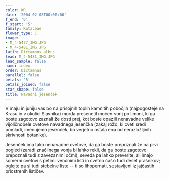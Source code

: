 ```yaml
---
color: WR
date: '2004-02-08T00:00:00'
f_end: '6'
f_start: '5'
family: Rutaceae
flower_type: C
image:
- M_4-5477_IMG.JPG
- M_4-5481_IMG.JPG
latin: Dictamnus albus
lead: M_4-5481_IMG.JPG
lead_sample: false
name: index
order: Dictamnus
parallel: false
petals: '5'
petals_joined: false
star_shape: false
title: Navadni jesenček
---
```

V maju in juniju vas bo na prisojnih toplih kamnitih pobočjih (najpogosteje na Krasu in v okolici Slavnika) morda presenetil močen vonj po limoni, ki ga boste zagotovo zaznali že dosti prej, kot boste opazili nenavadne velike vijoličnobele cvetove navadnega jesenčka (zakaj rožo, ki cveti sredi pomladi, imenujemo jesenček, bo verjetno ostala ena od nerazložljivih skrivnosti botanike).

Jesenček ima tako nenavadne cvetove, da ga boste prepoznali že na prvi pogled (zaradi značilnega vonja bi lahko rekli, da ga boste zagotovo prepoznali tudi z zavezanimi očmi), seveda pa lahko preverite, ali imajo somerni cvetovi s petimi venčnimi listi in cvetno čašo tudi deset prašnikov; oglejte pa si tudi stebelne liste -- ti so lihopernati, sestavljeni iz jajčastih priostrenih lističev.
